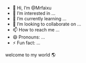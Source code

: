 - 👋 Hi, I’m @Mrfaixu
- 👀 I’m interested in ...
- 🌱 I’m currently learning ...
- 💞️ I’m looking to collaborate on ...
- 📫 How to reach me ...
- 😄 Pronouns: ...
- ⚡ Fun fact: ...

<!---
Mrfaixu/Mrfaixu is a ✨ special ✨ repository because its `README.md` (this file) appears on your GitHub profile.
You can click the Preview link to take a look at your changes.
--->
welcome to my world 🌎
